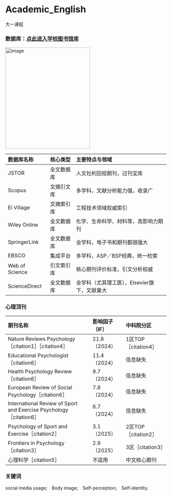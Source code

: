 # Academic_English
大一课程

### 数据库：<a href="https://lib.ecnu.edu.cn" target="_blank">点此进入学校图书馆库</a>

<img width="264" height="317" alt="image" src="https://github.com/user-attachments/assets/6e79c2ac-e7bb-4e56-a381-ca6edaa80b99" />

| 数据库名称 | 核心类型 | 主要特点与领域 |
| :--- | :--- | :--- |
| JSTOR | 全文数据库 | 人文社利回视期刊，过刊宝库 |
| Scopus | 文摘引文库 | 多学科，文献分析能力强，收录广 |
| Ei Village | 文摘索引库 | 工程技术领域权威索引 |
| Wiley Online | 全文数据库 | 化学、生命科学、材料等，高影响力期刊 |
| SpringerLink | 全文数据库 | 全学科，电子书和期刊都很强大 |
| EBSCO | 集成平台 | 多学科，ASP／BSP经典，统一检索 |
| Web of Science | 引文索引库 | 核心期刊评价标准，引文分析权威 |
| ScienceDirect | 全文数据库 | 全学科（尤其理工医），Elsevier旗下，文献量大 |

### 心理顶刊

| 期刊名称 | 影响因子（IF） | 中科院分区 |
| :--- | :--- | :--- |
| Nature Reviews Psychology［citation1］［citation4］ | 21.8 （2024） | 1区TOP［citation4］ |
| Educational Psychologist［citation6］ | 11.4 （2024） | 信息缺失 |
| Health Psychology Review［citation6］ | 9.7 （2024） | 信息缺失 |
| European Review of Social Psychology［citation6］ | 7.8 （2024） | 信息缺失 |
| International Review of Sport and Exercise Psychology［citation6］ | 6.7 （2024） | 信息缺失 |
| Psychology of Sport and Exercise［citation2］ | 3.1 （2025） | 2区TOP［citation2］ |
| Frontiers in Psychology［citation3］ | 2.9 （2025） | 3区［citation3］ |
| 心理科学［citation5］ | 不适用 | 中文核心期刊 |

### 关键词
social media usage;&emsp;Body image;&emsp;Self-perception;&emsp;Self-identity.

